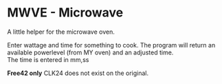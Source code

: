 # MWVE - Microwave
A little helper for the microwave oven.

Enter wattage and time for something to cook.
The program will return an available powerlevel (from MY oven) and an adjusted time.  
The time is entered in mm,ss

**Free42 only**
CLK24 does not exist on the original.
